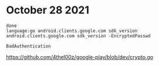 # October 28 2021

~~~
done
language:go android.clients.google.com sdk_version
android.clients.google.com sdk_version -EncryptedPasswd

BadAuthentication
~~~

https://github.com/4thel00z/google-play/blob/dev/crypto.go
